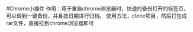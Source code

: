 #Chrome小插件
作用：用于重启chrome浏览器时，快速的备份打开的标签页，可以做到一键备份，并且按日期进行归档。
使用方法，clone项目，然后打包成rar文件，直接拉到chrome浏览器即可
